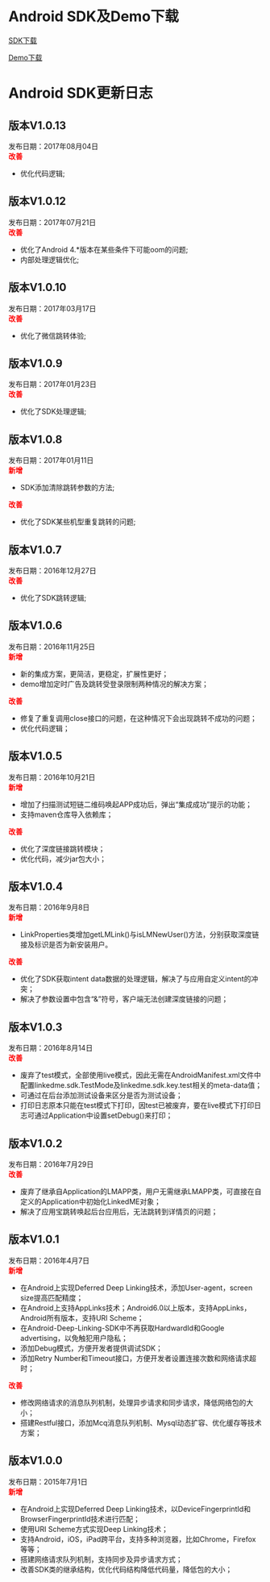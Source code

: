 # Android SDK及Demo下载
[SDK下载](https://github.com/WFC-LinkedME/LinkedME-Android-Deep-Linking-Demo/raw/master/LinkedME-Demo/libs/LinkedME-Android-Deep-Linking-SDK-V1.0.13.jar)

[Demo下载](https://github.com/WFC-LinkedME/LinkedME-Android-Deep-Linking-Demo/archive/master.zip)
 
# Android SDK更新日志
## 版本V1.0.13
发布日期：2017年08月04日  
<font color="red">**改善**</font>  
* 优化代码逻辑;

## 版本V1.0.12
发布日期：2017年07月21日  
<font color="red">**改善**</font>  
* 优化了Android 4.*版本在某些条件下可能oom的问题;
* 内部处理逻辑优化;

## 版本V1.0.10
发布日期：2017年03月17日  
<font color="red">**改善**</font>  
* 优化了微信跳转体验;

## 版本V1.0.9
发布日期：2017年01月23日  
<font color="red">**改善**</font>  
* 优化了SDK处理逻辑;

## 版本V1.0.8
发布日期：2017年01月11日  
<font color="red">**新增**</font>  
* SDK添加清除跳转参数的方法;

<font color="red">**改善**</font>  
* 优化了SDK某些机型重复跳转的问题;

## 版本V1.0.7
发布日期：2016年12月27日  
<font color="red">**改善**</font>  
* 优化了SDK跳转逻辑;

## 版本V1.0.6
发布日期：2016年11月25日  
<font color="red">**新增**</font>  
* 新的集成方案，更简洁，更稳定，扩展性更好；  
* demo增加定时广告及跳转受登录限制两种情况的解决方案；

<font color="red">**改善**</font>  
* 修复了重复调用close接口的问题，在这种情况下会出现跳转不成功的问题；  
* 优化代码逻辑；

## 版本V1.0.5
发布日期：2016年10月21日  
<font color="red">**新增**</font>  
* 增加了扫描测试短链二维码唤起APP成功后，弹出“集成成功”提示的功能；  
* 支持maven仓库导入依赖库；

<font color="red">**改善**</font>  
* 优化了深度链接跳转模块；
* 优化代码，减少jar包大小；

## 版本V1.0.4
发布日期：2016年9月8日  
<font color="red">**新增**</font>  
* LinkProperties类增加getLMLink()与isLMNewUser()方法，分别获取深度链接及标识是否为新安装用户。  

<font color="red">**改善**</font>  
* 优化了SDK获取intent data数据的处理逻辑，解决了与应用自定义intent的冲突；
* 解决了参数设置中包含“&”符号，客户端无法创建深度链接的问题；

## 版本V1.0.3
发布日期：2016年8月14日  
<font color="red">**改善**</font>  
* 废弃了test模式，全部使用live模式，因此无需在AndroidManifest.xml文件中配置linkedme.sdk.TestMode及linkedme.sdk.key.test相关的meta-data值；
* 可通过在后台添加测试设备来区分是否为测试设备；
* 打印日志原本只能在test模式下打印，因test已被废弃，要在live模式下打印日志可通过Application中设置setDebug()来打印；

## 版本V1.0.2
发布日期：2016年7月29日  
<font color="red">**改善**</font>  
* 废弃了继承自Application的LMAPP类，用户无需继承LMAPP类，可直接在自定义的Application中初始化LinkedME对象；
* 解决了应用宝跳转唤起后台应用后，无法跳转到详情页的问题；

## 版本V1.0.1
发布日期：2016年4月7日  
<font color="red">**新增**</font>  
* 在Android上实现Deferred Deep Linking技术，添加User-agent，screen size提高匹配精度；
* 在Android上支持AppLinks技术；Android6.0以上版本，支持AppLinks，Android所有版本，支持URI Scheme；
* 在Android-Deep-Linking-SDK中不再获取HardwardId和Google advertising，以免触犯用户隐私；
* 添加Debug模式，方便开发者提供调试SDK；
* 添加Retry Number和Timeout接口，方便开发者设置连接次数和网络请求超时；  

<font color="red">**改善**</font>  
* 修改网络请求的消息队列机制，处理异步请求和同步请求，降低网络包的大小；
* 搭建Restful接口，添加Mcq消息队列机制、Mysql动态扩容、优化缓存等技术方案；

## 版本V1.0.0
发布日期：2015年7月1日  
<font color="red">**新增**</font>  
* 在Android上实现Deferred Deep Linking技术，以DeviceFingerprintId和BrowserFingerprintId技术进行匹配；
* 使用URI Scheme方式实现Deep Linking技术；
* 支持Android，iOS，iPad跨平台，支持多种浏览器，比如Chrome，Firefox等等；
* 搭建网络请求队列机制，支持同步及异步请求方式；
* 改善SDK类的继承结构，优化代码结构降低代码量，降低包的大小；